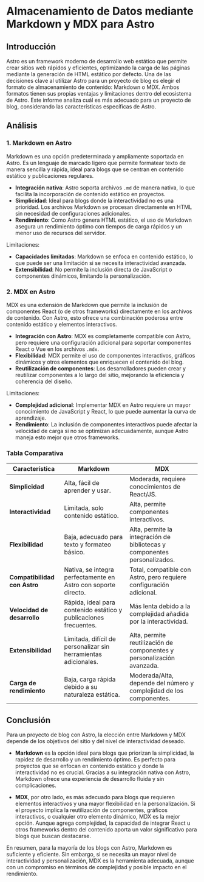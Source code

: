 # Almacenamiento de Datos mediante Markdown y MDX para Astro

## Introducción

Astro es un framework moderno de desarrollo web estático que permite crear sitios web rápidos y eficientes, optimizando la carga de las páginas mediante la generación de HTML estático por defecto. Una de las decisiones clave al utilizar Astro para un proyecto de blog es elegir el formato de almacenamiento de contenido: Markdown o MDX. Ambos formatos tienen sus propias ventajas y limitaciones dentro del ecosistema de Astro. Este informe analiza cuál es más adecuado para un proyecto de blog, considerando las características específicas de Astro.

## Análisis

### 1. Markdown en Astro

Markdown es una opción predeterminada y ampliamente soportada en Astro. Es un lenguaje de marcado ligero que permite formatear texto de manera sencilla y rápida, ideal para blogs que se centran en contenido estático y publicaciones regulares.

- **Integración nativa**: Astro soporta archivos `.md` de manera nativa, lo que facilita la incorporación de contenido estático en proyectos.
- **Simplicidad**: Ideal para blogs donde la interactividad no es una prioridad. Los archivos Markdown se procesan directamente en HTML sin necesidad de configuraciones adicionales.
- **Rendimiento**: Como Astro genera HTML estático, el uso de Markdown asegura un rendimiento óptimo con tiempos de carga rápidos y un menor uso de recursos del servidor.

Limitaciones:
- **Capacidades limitadas**: Markdown se enfoca en contenido estático, lo que puede ser una limitación si se necesita interactividad avanzada.
- **Extensibilidad**: No permite la inclusión directa de JavaScript o componentes dinámicos, limitando la personalización.

### 2. MDX en Astro

MDX es una extensión de Markdown que permite la inclusión de componentes React (o de otros frameworks) directamente en los archivos de contenido. Con Astro, esto ofrece una combinación poderosa entre contenido estático y elementos interactivos.

- **Integración con Astro**: MDX es completamente compatible con Astro, pero requiere una configuración adicional para soportar componentes React o Vue en los archivos `.mdx`.
- **Flexibilidad**: MDX permite el uso de componentes interactivos, gráficos dinámicos y otros elementos que enriquecen el contenido del blog.
- **Reutilización de componentes**: Los desarrolladores pueden crear y reutilizar componentes a lo largo del sitio, mejorando la eficiencia y coherencia del diseño.

Limitaciones:
- **Complejidad adicional**: Implementar MDX en Astro requiere un mayor conocimiento de JavaScript y React, lo que puede aumentar la curva de aprendizaje.
- **Rendimiento**: La inclusión de componentes interactivos puede afectar la velocidad de carga si no se optimizan adecuadamente, aunque Astro maneja esto mejor que otros frameworks.

### Tabla Comparativa

| Característica          | Markdown                            | MDX                                  |
|-------------------------|-------------------------------------|--------------------------------------|
| **Simplicidad**         | Alta, fácil de aprender y usar.     | Moderada, requiere conocimientos de React/JS. |
| **Interactividad**      | Limitada, solo contenido estático.  | Alta, permite componentes interactivos. |
| **Flexibilidad**        | Baja, adecuado para texto y formateo básico. | Alta, permite la integración de bibliotecas y componentes personalizados. |
| **Compatibilidad con Astro** | Nativa, se integra perfectamente en Astro con soporte directo. | Total, compatible con Astro, pero requiere configuración adicional. |
| **Velocidad de desarrollo** | Rápida, ideal para contenido estático y publicaciones frecuentes. | Más lenta debido a la complejidad añadida por la interactividad. |
| **Extensibilidad**      | Limitada, difícil de personalizar sin herramientas adicionales. | Alta, permite reutilización de componentes y personalización avanzada. |
| **Carga de rendimiento**| Baja, carga rápida debido a su naturaleza estática. | Moderada/Alta, depende del número y complejidad de los componentes. |


## Conclusión

Para un proyecto de blog con Astro, la elección entre Markdown y MDX depende de los objetivos del sitio y del nivel de interactividad deseado.

- **Markdown** es la opción ideal para blogs que priorizan la simplicidad, la rapidez de desarrollo y un rendimiento óptimo. Es perfecto para proyectos que se enfocan en contenido estático y donde la interactividad no es crucial. Gracias a su integración nativa con Astro, Markdown ofrece una experiencia de desarrollo fluida y sin complicaciones.

- **MDX**, por otro lado, es más adecuado para blogs que requieren elementos interactivos y una mayor flexibilidad en la personalización. Si el proyecto implica la reutilización de componentes, gráficos interactivos, o cualquier otro elemento dinámico, MDX es la mejor opción. Aunque agrega complejidad, la capacidad de integrar React u otros frameworks dentro del contenido aporta un valor significativo para blogs que buscan destacarse.

En resumen, para la mayoría de los blogs con Astro, Markdown es suficiente y eficiente. Sin embargo, si se necesita un mayor nivel de interactividad y personalización, MDX es la herramienta adecuada, aunque con un compromiso en términos de complejidad y posible impacto en el rendimiento.

